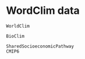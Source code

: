 # WordClim data

```@docs
WorldClim
```

```@docs
BioClim
```

```@docs
SharedSocioeconomicPathway
CMIP6
```